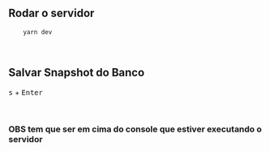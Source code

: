 ## <b> Rodar o servidor </b>
```
    yarn dev
```
<br>

## <b> Salvar Snapshot do Banco </b>
<kbd>s</kbd>
+
<kbd>Enter</kbd>

<br>

### <b> OBS </B>tem que ser em cima do console que estiver executando o servidor